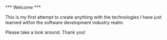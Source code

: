 *** Welcome ***

This is my first attempt to create anything with the technologies I have just learned within the software development industry realm.

Please take a look around. Thank you!